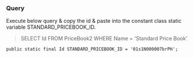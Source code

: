 ### Query

Execute below query & copy the id & paste into the constant class static variable STANDARD_PRICEBOOK_ID.

> SELECT Id FROM PriceBook2 WHERE Name = 'Standard Price Book'

``` public static final Id STANDARD_PRICEBOOK_ID = '01s1N000007brPH'; ```
